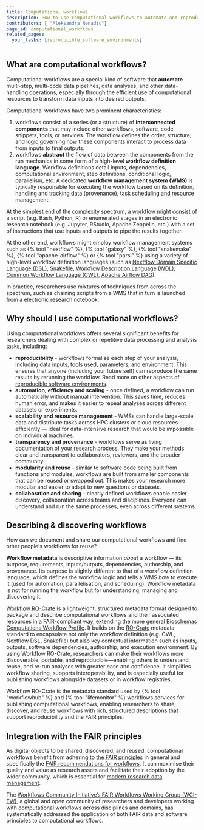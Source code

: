 ```yaml
---
title: Computational workflows
description: How to use computational workflows to automate and reproduce data pipelines?
contributors: [ "Aleksandra Nenadic"]
page_id: computational_workflows
related_pages:
  your_tasks: [reproducible_software_environments]
---
```



## What are computational workflows? 

Computational workflows are a special kind of software that **automate** multi-step, multi-code data 
pipelines, data analyses, and other data-handling operations, especially through the efficient use of computational 
resources to transform data inputs into desired outputs.

Computational workflows have two prominent characteristics:

1. workflows consist of a series (or a structure) of **interconnected components** that may include other workflows, 
software, code snippets, tools, or services. The workflow defines the order, structure, and logic governing how 
these components interact to process data from inputs to final outputs.
2. workflows **abstract** the flow of data between the components from the run mechanics in some form of a high-level 
**workflow definition language**.
Workflow definitions detail inputs, dependencies, computational environment, step definitions, conditional logic, 
parallelism, etc. A dedicated **workflow management system (WMS)** is typically responsible for executing the 
workflow based on its definition, handling and tracking data (provenance), task scheduling and resource management.

At the simplest end of the complexity spectrum, a workflow might consist of a script (e.g. Bash, Python, R) or 
enumerated stages in an electronic research notebook (e.g. Jupyter, RStudio, Apache Zeppelin, etc.) with a set of 
instructions that use inputs and outputs to pipe the results together.

At the other end, workflows might employ workflow management systems such as {% tool "nextflow" %}, {% tool "galaxy" %},
{% tool "snakemake" %}, {% tool "apache-airflow" %} or {% tool "parsl" %} using a variety of high-level workflow definition 
languages (such as [Nextflow Domain Specific Language (DSL)][nextflow-dsl], [Snakefile][snakefile], 
[Workflow Description Language (WDL)][wdl], [Common Workflow Language (CWL)][cwl], [Apache Airflow DAG][apache-airflow-dag]).

In practice, researchers use mixtures of techniques from across the spectrum, such as chaining scripts from a WMS
that in turn is launched from a electronic research notebook.

## Why should I use computational workflows?

Using computational workflows offers several significant benefits for researchers dealing with complex or 
repetitive data processing and analysis tasks, including:

- **reproducibility** - workflows formalise each step of your analysis, including data inputs, tools used, parameters, 
and environment. This ensures that anyone (including your future self) can reproduce the same results by rerunning the workflow.
Read more on other aspects of [reproducible software environments](./reproducible_software_environments).
- **automation, efficiency and scaling** - once defined, a workflow can run automatically without manual intervention. 
This saves time, reduces human error, and makes it easier to repeat analyses across different datasets or experiments.
- **scalability and resource management** - WMSs can handle large-scale data and distribute tasks across HPC clusters or 
cloud resources efficiently — ideal for data-intensive research that would be impossible on individual machines.
- **transparency and provenance** - workflows serve as living documentation of your research process. 
They make your methods clear and transparent to collaborators, reviewers, and the broader community.
- **modularity and reuse** - similar to software code being built from functions and modules, workflows are built from 
smaller components that can be reused or swapped out. This makes your research more modular and easier to adapt to 
new questions or datasets.
- **collaboration and sharing** - clearly defined workflows enable easier discovery, collaboration across teams and disciplines. 
Everyone can understand and run the same processes, even across different systems.

## Describing & discovering workflows

How can we document and share our computational workflows and find other people's workflows for reuse?

**Workflow metadata** is descriptive information *about* a workflow — its purpose, requirements, inputs/outputs, 
dependencies, authorship, and provenance. Its purpose is slightly different to that of a workflow definition language,
which defines the workflow logic and tells a WMS *how* to execute it (used for automation, parallelisation, and scheduling).
Workflow metadata is not for running the workflow but for understanding, managing and discovering it.

[Workflow RO-Crate][wf-ro-crate] is a lightweight, structured metadata format designed to package and describe computational workflows 
and their associated resources in a FAIR-compliant way, extending the more general [Bioschemas ComputationalWorkflow Profile][bioschemas-wf-profile]. 
It builds on the [RO-Crate][ro-crate] metadata standard to encapsulate not only the 
workflow definition (e.g. CWL, Nextflow DSL, Snakefile) but also key contextual information such as inputs, outputs, 
software dependencies, authorship, and execution environment. By using Workflow RO-Crate, researchers can make their 
workflows more discoverable, portable, and reproducible—enabling others to understand, reuse, and re-run analyses 
with greater ease and confidence. It simplifies workflow sharing, supports interoperability, and is especially useful 
for publishing workflows alongside datasets or in workflow registries.

Workflow RO-Crate is the metadata standard used by {% tool "workflowhub" %} and {% tool "lifemonitor" %} workflows 
services for publishing computational workflows, enabling researchers to share, discover, and reuse 
workflows with rich, structured descriptions that support reproducibility and the FAIR principles.

## Integration with the FAIR principles

As digital objects to be shared, discovered, and reused, computational workflows benefit from adhering to [the 
FAIR principles](./fair_rs) in general and specifically the [FAIR recommendations for workflows][fair-workflows].
It can maximise their quality and value as research assets and facilitate their adoption by the wider community, which is essential for [modern research data management][rdmkit].

The [Workflows Community Initiative’s FAIR Workflows Working Group (WCI-FW)][WCI-FW], a global and open community of
researchers and developers working with computational workflows across disciplines and domains, has systematically
addressed the application of both FAIR data and software principles to computational workflows.


[apache-airflow-dag]: https://airflow.apache.org/docs/apache-airflow/stable/core-concepts/dags.html
[cwl]: https://www.commonwl.org/
[wdl]: https://openwdl.org/
[snakefile]: https://snakemake.readthedocs.io/en/stable/snakefiles/writing_snakefiles.html
[nextflow-dsl]: https://www.nextflow.io/docs/latest/reference/syntax.html
[rdmkit]: https://rdmkit.elixir-europe.org/
[WCI-FW]: https://workflows.community/groups/fair/
[fair-workflows]: https://doi.org/10.1038/s41597-025-04451-9
[wf-ro-crate]: https://about.workflowhub.eu/Workflow-RO-Crate/
[ro-crate]: https://www.researchobject.org/ro-crate/\
[bioschemas-wf-profile]: https://bioschemas.org/profiles/ComputationalWorkflow/1.0-RELEASE